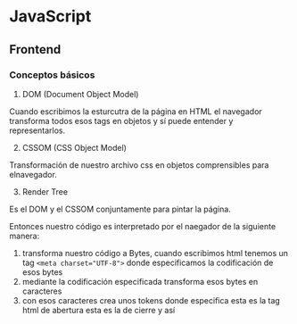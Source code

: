 # JavaScript

## Frontend

### Conceptos básicos

1. DOM (Document Object Model)

Cuando escribimos la esturcutra de la página en HTML el navegador transforma todos esos tags en objetos y sí puede entender y representarlos.

2. CSSOM (CSS Object Model)

Transformación de nuestro archivo css en objetos comprensibles para elnavegador.

3. Render Tree

Es el DOM y el CSSOM conjuntamente para pintar la página.

Entonces nuestro código es interpretado por el naegador de la siguiente manera:

1. transforma nuestro código a Bytes, cuando escribimos html tenemos un tag `<meta charset="UTF-8">` donde especificamos la codificación de esos bytes
2. mediante la codificación especificada transforma esos bytes en caracteres
3. con esos caracteres crea unos tokens donde especifica esta es la tag html de abertura esta es la de cierre y así
